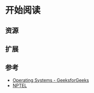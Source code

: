 # 开始阅读

## 资源

## 扩展

## 参考

- [Operating Systems - GeeksforGeeks](https://www.geeksforgeeks.org/operating-systems/?ref=lbp)
- [NPTEL](https://nptel.ac.in/courses/106108101)
